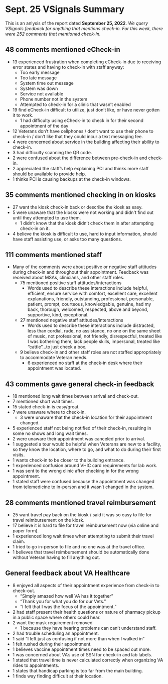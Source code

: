 # Sept. 25 VSignals Summary

This is an anlysis of the report dated **September 25, 2022**. *We query VSignals feedback for anything that mentions check-in. For this week, there were 252 comments that mentioned check-in.*

## 48 comments mentioned eCheck-in
* 13 experienced frustration when completing eCheck-in due to receiving error states and having to check-in with staff anyway:
  * Too early message
  * Too late message
  * System time out message
  * System was down
  * Service not available
  * Phone number not in the system
  * Attempted to check-in for a clinic that wasn’t enabled
* 19 find eCheck-in difficult to utilize, just don’t like, or have never gotten it to work.
  * 1 had difficulty using eCheck-in to check in for their second appointment of the day
* 12 Veterans don’t have cellphones / don’t want to use their phone to check-in / don’t like that they could incur a text messaging fee.
* 4 were concerned about service in the building affecting their ability to check-in.
* 3 had difficulty scanning the QR code.
* 2 were confused about the difference between pre-check-in and check-in.
* 2 appreciated the staff’s help explaining PCI and thinks more staff should be available to provide help.
* 1 thinks PCI is causing backups at the check-in windows.

## 35 comments mentioned checking in on kiosks
* 27 want the kiosk check-in back or describe the kiosk as easy.
* 5 were unaware that the kiosks were not working and didn't find out until they attempted to use them.
  * 1 didn’t know that the kiosk didn’t check them in after attempting check-in on it.
* 4 believe the kiosk is difficult to use, hard to input information, should have staff assisting use, or asks too many questions.

## 111 comments mentioned staff
* Many of the comments were about positive or negative staff attitudes during check-in and throughout their appointment. Feedback was received about MSAs, clinicians, and other staff roles.
    * 75 mentioned positive staff attitudes/interactions
        * Words used to describe these interactions include helpful, efficient, ensure service with comfort, excellent care, excellent explanations, friendly, outstanding, professional, personable, patient, prompt, courteous, knowledgable, genuine, had my back, thorough, welcomed, respected, above and beyond, supportive, kind, exceptional.
    * 27 mentioned negative staff attitudes/interactions
        * Words used to describe these interactions include distracted, less than cordial, rude, no assistance, no one on the same sheet of music, not professional, not friendly, disrespectful, treated like I was bothering them, lack people skills, impersonal, treated like “cattle”…to just check a box.
    * 9 believe check-in and other staff roles are not staffed appropriately to accommodate Veteran needs.
        * 6 experienced no staff at the check-in desk where their appointment was located.    

## 43 comments gave general check-in feedback
* 18 mentioned long wait times between arrival and check-out.
* 7 mentioned short wait times.
* 15 stated check-in is easy/great.
* 7 were unaware where to check-in.
  * 3 were unaware that the check-in location for their appointment changed.
* 5 experienced staff not being notified of their check-in, resulting in some no shows and long wait times.
* 2 were unaware their appointment was canceled prior to arrival.
* 1 suggested a tour would be helpful when Veterans are new to a facility, so they know the location, where to go, and what to do during their first visits.
* 1 wants check-in to be closer to the building entrance.
* 1 experienced confusion around VHIC card requirements for lab work.
* 1 was sent to the wrong clinic after checking in for the wrong appointment.
* 1 stated staff were confused because the appointment was changed from telemedicine to in-person and it wasn’t changed in the system.

## 28 comments mentioned travel reimbursement
 * 25 want travel pay back on the kiosk / said it was so easy to file for travel reimbursement on the kiosk.
* 17 believe it is hard to file for travel reimbursement now (via online and paper form).
* 1 experienced long wait times when attempting to submit their travel claim.
* 1 tried to go in-person to file and no one was at the travel office.
* 1 believes that travel reimbursement should be automatically done without Veteran having to fill anything out.

## General feedback about VA Healthcare
* 8 enjoyed all aspects of their appointment experience from check-in to check-out.
   * “Simply amazed how well VA has it together”
   * “Thank you for what you do for our Vets.”
   * “I felt that I was the focus of the appointment.”
* 2 had staff present their health questions or nature of pharmacy pickup in a public space where others could hear.
* 2 want the mask requirement removed
   * 1 because they have hearing problems can can’t understand staff.
* 2 had trouble scheduling an appointment.
* 1 said “I left just as confusing if not more than when I walked in”
* 1 felt rushed during their appointment.
* 1 believes vaccine appointment times need to be spaced out more.
* 1 was concerned about VA’s use of SSN for check-in and lab labels.
* 1 stated that travel time is never calculated correctly when organizing VA rides to appointments.
* 1 states that handicap parking is too far from the main building.
* 1 finds way finding difficult at their location.
